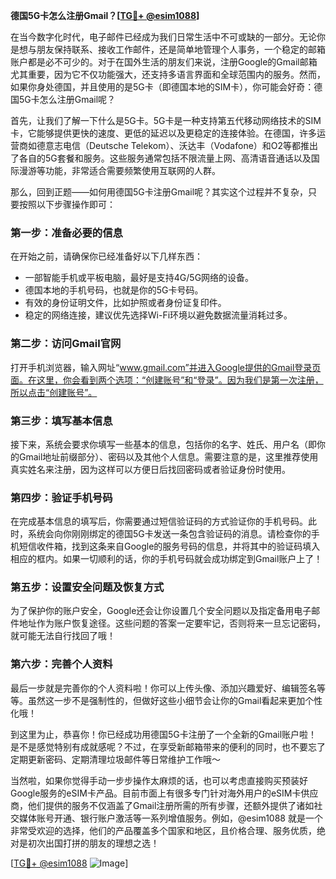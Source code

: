 **德国5G卡怎么注册Gmail？[[TG💪+ @esim1088](https://t.me/s/esim1088)]**

在当今数字化时代，电子邮件已经成为我们日常生活中不可或缺的一部分。无论你是想与朋友保持联系、接收工作邮件，还是简单地管理个人事务，一个稳定的邮箱账户都是必不可少的。对于在国外生活的朋友们来说，注册Google的Gmail邮箱尤其重要，因为它不仅功能强大，还支持多语言界面和全球范围内的服务。然而，如果你身处德国，并且使用的是5G卡（即德国本地的SIM卡），你可能会好奇：德国5G卡怎么注册Gmail呢？

首先，让我们了解一下什么是5G卡。5G卡是一种支持第五代移动网络技术的SIM卡，它能够提供更快的速度、更低的延迟以及更稳定的连接体验。在德国，许多运营商如德意志电信（Deutsche Telekom）、沃达丰（Vodafone）和O2等都推出了各自的5G套餐和服务。这些服务通常包括不限流量上网、高清语音通话以及国际漫游等功能，非常适合需要频繁使用互联网的人群。

那么，回到正题——如何用德国5G卡注册Gmail呢？其实这个过程并不复杂，只要按照以下步骤操作即可：

### 第一步：准备必要的信息

在开始之前，请确保你已经准备好以下几样东西：
- 一部智能手机或平板电脑，最好是支持4G/5G网络的设备。
- 德国本地的手机号码，也就是你的5G卡号码。
- 有效的身份证明文件，比如护照或者身份证复印件。
- 稳定的网络连接，建议优先选择Wi-Fi环境以避免数据流量消耗过多。

### 第二步：访问Gmail官网

打开手机浏览器，输入网址“www.gmail.com”并进入Google提供的Gmail登录页面。在这里，你会看到两个选项：“创建账号”和“登录”。因为我们是第一次注册，所以点击“创建账号”。

### 第三步：填写基本信息

接下来，系统会要求你填写一些基本的信息，包括你的名字、姓氏、用户名（即你的Gmail地址前缀部分）、密码以及其他个人信息。需要注意的是，这里推荐使用真实姓名来注册，因为这样可以方便日后找回密码或者验证身份时使用。

### 第四步：验证手机号码

在完成基本信息的填写后，你需要通过短信验证码的方式验证你的手机号码。此时，系统会向你刚刚绑定的德国5G卡发送一条包含验证码的消息。请检查你的手机短信收件箱，找到这条来自Google的服务号码的信息，并将其中的验证码填入相应的框内。如果一切顺利的话，你的手机号码就会成功绑定到Gmail账户上了！

### 第五步：设置安全问题及恢复方式

为了保护你的账户安全，Google还会让你设置几个安全问题以及指定备用电子邮件地址作为账户恢复途径。这些问题的答案一定要牢记，否则将来一旦忘记密码，就可能无法自行找回了哦！

### 第六步：完善个人资料

最后一步就是完善你的个人资料啦！你可以上传头像、添加兴趣爱好、编辑签名等等。虽然这一步不是强制性的，但做好这些小细节会让你的Gmail看起来更加个性化哦！

到这里为止，恭喜你！你已经成功用德国5G卡注册了一个全新的Gmail账户啦！是不是感觉特别有成就感呢？不过，在享受新邮箱带来的便利的同时，也不要忘了定期更新密码、定期清理垃圾邮件等日常维护工作哦～

当然啦，如果你觉得手动一步步操作太麻烦的话，也可以考虑直接购买预装好Google服务的eSIM卡产品。目前市面上有很多专门针对海外用户的eSIM卡供应商，他们提供的服务不仅涵盖了Gmail注册所需的所有步骤，还额外提供了诸如社交媒体账号开通、银行账户激活等一系列增值服务。例如，@esim1088 就是一个非常受欢迎的选择，他们的产品覆盖多个国家和地区，且价格合理、服务优质，绝对是初次出国打拼的朋友的理想之选！

[[TG💪+ @esim1088](https://t.me/s/esim1088) ![Image](https://i.postimg.cc/4NQfJmqS/Snipaste-2025-05-13-00-14-12.png)]